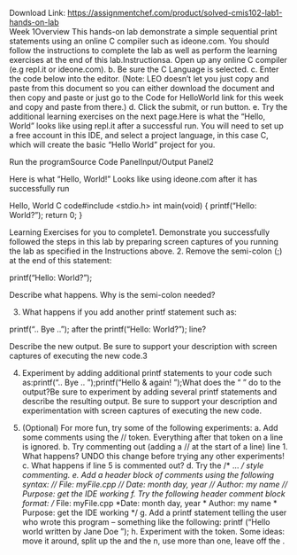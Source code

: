 Download Link: https://assignmentchef.com/product/solved-cmis102-lab1-hands-on-lab
<br>
Week 1Overview This hands-on lab demonstrate a simple sequential print statements using an online C compiler such as ideone.com. You should follow the instructions to complete the lab as well as perform the learning exercises at the end of this lab.Instructionsa. Open up any online C compiler (e.g repl.it or ideone.com). b. Be sure the C Language is selected. c. Enter the code below into the editor. (Note: LEO doesn’t let you just copy and paste from this document so you can either download the document and then copy and paste or just go to the Code for HelloWorld link for this week and copy and paste from there.) d. Click the submit, or run button. e. Try the additional learning exercises on the next page.Here is what the “Hello, World” looks like using repl.it after a successful run. You will need to set up a free account in this IDE, and select a project language, in this case C, which will create the basic “Hello World” project for you.

Run the programSource Code PanelInput/Output Panel2

Here is what “Hello, World!” Looks like using ideone.com after it has successfully run

Hello, World C code#include &lt;stdio.h&gt; int main(void) { printf(“Hello: World?”); return 0; }

Learning Exercises for you to complete1. Demonstrate you successfully followed the steps in this lab by preparing screen captures of you running the lab as specified in the Instructions above. 2. Remove the semi-colon (;) at the end of this statement:

printf(“Hello: World?”);

Describe what happens. Why is the semi-colon needed?

3. What happens if you add another printf statement such as:

printf(“.. Bye ..”); after the printf(“Hello: World?”); line?

Describe the new output. Be sure to support your description with screen captures of executing the new code.3

4. Experiment by adding additional printf statements to your code such as:printf(“.. Bye .. 
”);printf(“Hello &amp; again! 
”);What does the “
” do to the output?Be sure to experiment by adding several printf statements and describe the resulting output. Be sure to support your description and experimentation with screen captures of executing the new code.

5. (Optional) For more fun, try some of the following experiments: a. Add some comments using the // token. Everything after that token on a line is ignored. b. Try commenting out (adding a // at the start of a line) line 1. What happens? UNDO this change before trying any other experiments! c. What happens if line 5 is commented out? d. Try the /* … */ style commenting. e. Add a header block of comments using the following syntax: // File: myFile.cpp // Date: month day, year // Author: my name // Purpose: get the IDE working f. Try the following header comment block format: /* File: myFile.cpp *Date: month day, year * Author: my name * Purpose: get the IDE working */ g. Add a printf statement telling the user who wrote this program – something like the following: printf (“Hello world written by Jane Doe
”); h. Experiment with the 
 token. Some ideas: move it around, split up the  and the n, use more than one, leave off the .